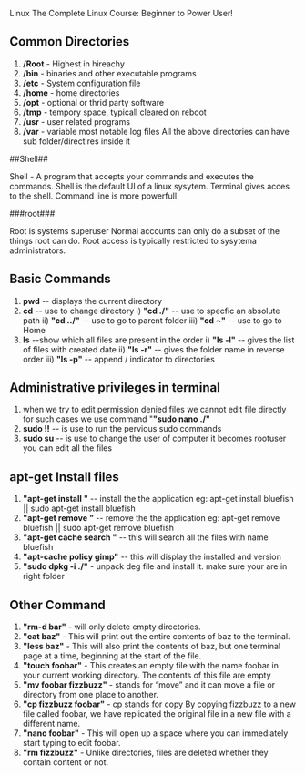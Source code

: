  Linux 
The Complete Linux Course: Beginner to Power User!

 ## Common Directories ## 
 
1. **/Root** - Highest in hireachy
2. **/bin** - binaries and other executable programs
3. **/etc** - System configuration file 
4. **/home** - home directories
5. **/opt** - optional or thrid party software 
6. **/tmp** - tempory space, typicall cleared on reboot
7. **/usr** - user related programs 
8. **/var** - variable most notable log files
All the above directories can have sub folder/directires inside it

##Shell##

Shell - A program that accepts your commands and executes the commands.
Shell is the default UI of a linux sysytem.
Terminal gives acces to the shell.
Command line is more powerfull

###root###

Root is systems superuser
Normal accounts can only do a subset of the things root can do.
Root access is typically restricted to sysytema administrators.



 ## Basic Commands ## 
 
1. **pwd** -- displays the current directory 
2. **cd** -- use to change directory 
   i) **"cd ./<filename>"** -- use to specfic an absolute path 
   ii) **"cd ../"** -- use to go to parent folder 
  iii) **"cd ~"** -- use to go to Home
3. **ls** --show which all files are present in the order
   i) **"ls -l"** -- gives the list  of files with created date 
  ii) **"ls -r"** -- gives the folder name in reverse order 
 iii) **"ls -p"** --  append / indicator to directories

 ## Administrative privileges in terminal ##
 
1. when we try to edit permission denied files we cannot edit file directly for such cases we use command "**"sudo nano ./<filename>"**
2. **sudo !!** -- is use to run the pervious sudo commands
3. **sudo su** -- is use to change the user of computer it becomes rootuser you can edit all the files

  ## apt-get Install files ##
  
1. **"apt-get install <name of appplication>"** -- install the the application 
    eg:  apt-get install bluefish || sudo apt-get install bluefish 
2. **"apt-get remove <name of appplication>"** -- remove the the application 
    eg:  apt-get remove bluefish || sudo apt-get remove bluefish 
3. **"apt-get cache search <filename>"** -- this will search all the files with name bluefish
4. **"apt-cache policy gimp"** -- this will display the installed and version 
5. **"sudo dpkg -i ./<filename>"** - unpack deg file and install it. make sure your are in right folder
 
 ## Other Command ##

1. **"rm-d bar"** - will only delete empty directories.
2. **"cat baz"** - This will print out the entire contents of baz to the terminal.
3. **"less baz"** - This will also print the contents of baz, but one terminal page at a time, beginning at the start of the file.
4. **"touch foobar"** - This creates an empty file with the name foobar in your current working directory. The contents of this file are empty
5. **"mv foobar fizzbuzz"** - stands for “move” and it can move a file or directory from one place to another.
6. **"cp fizzbuzz foobar"** - cp stands for copy By copying fizzbuzz to a new file called foobar, we have replicated the original file in a new file with a different name.
7. **"nano foobar"** - This will open up a space where you can immediately start typing to edit foobar.
8. **"rm fizzbuzz"** - Unlike directories, files are deleted whether they contain content or not.
